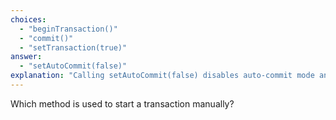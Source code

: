 ```yaml
---
choices:
  - "beginTransaction()"
  - "commit()"
  - "setTransaction(true)"
answer:
  - "setAutoCommit(false)"
explanation: "Calling setAutoCommit(false) disables auto-commit mode and starts a transaction."
---
```


Which method is used to start a transaction manually?
